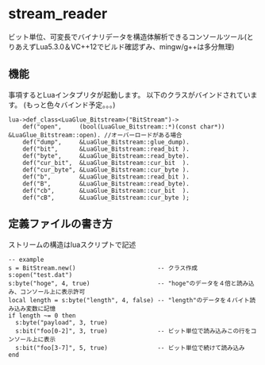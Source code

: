 # stream_reader

ビット単位、可変長でバイナリデータを構造体解析できるコンソールツール(とりあえずLua5.3.0＆VC++12でビルド確認ずみ、mingw/g++は多分無理)

## 機能
事項するとLuaインタプリタが起動します。
以下のクラスがバインドされています。
(もっと色々バインド予定。。。)

	lua->def_class<LuaGlue_Bitstream>("BitStream")->
		def("open",     (bool(LuaGlue_Bitstream::*)(const char*)) &LuaGlue_Bitstream::open). //オーバーロードがある場合
		def("dump",     &LuaGlue_Bitstream::glue_dump).
		def("bit",      &LuaGlue_Bitstream::read_bit ).
		def("byte",     &LuaGlue_Bitstream::read_byte).
		def("cur_bit",  &LuaGlue_Bitstream::cur_bit  ).
		def("cur_byte", &LuaGlue_Bitstream::cur_byte ).
		def("b",        &LuaGlue_Bitstream::read_bit ).
		def("B",        &LuaGlue_Bitstream::read_byte).
		def("cb",       &LuaGlue_Bitstream::cur_bit  ).
		def("cB",       &LuaGlue_Bitstream::cur_byte );

	
	
## 定義ファイルの書き方
ストリームの構造はluaスクリプトで記述

    -- example
    s = BitStream.new()                       -- クラス作成
    s:open("test.dat")
    s:byte("hoge", 4, true)                   -- "hoge"のデータを４倍と読み込み、コンソール上に表示許可
    local length = s:byte("length", 4, false) -- "length"のデータを４バイト読み込み変数に記憶
    if length ~= 0 then
      s:byte("payload", 3, true)
      s:bit("foo[0-2]", 3, true)              -- ビット単位で読み込みこの行をコンソール上に表示
      s:bit("foo[3-7]", 5, true)              -- ビット単位で続けて読み込み
    end
